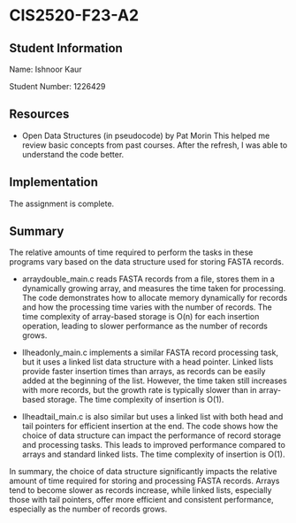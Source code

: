 # CIS2520-F23-A2 

## Student Information

Name: Ishnoor Kaur 

Student Number: 1226429 

## Resources 
- Open Data Structures (in pseudocode) by Pat Morin
    This helped me review basic concepts from past courses. After the refresh, I was able to understand the code better. 

## Implementation
The assignment is complete. 

## Summary 
The relative amounts of time required to perform the tasks in these programs vary based on the data structure used for storing FASTA records.

- arraydouble_main.c reads FASTA records from a file, stores them in a dynamically growing array, and measures the time taken for processing. The code demonstrates how to allocate memory dynamically for records and how the processing time varies with the number of records. The time complexity of array-based storage is O(n) for each insertion operation, leading to slower performance as the number of records grows.

- llheadonly_main.c implements a similar FASTA record processing task, but it uses a linked list data structure with a head pointer. Linked lists provide faster insertion times than arrays, as records can be easily added at the beginning of the list. However, the time taken still increases with more records, but the growth rate is typically slower than in array-based storage. The time complexity of insertion is O(1).

- llheadtail_main.c is also similar but uses a linked list with both head and tail pointers for efficient insertion at the end. The code shows how the choice of data structure can impact the performance of record storage and processing tasks. This leads to improved performance compared to arrays and standard linked lists. The time complexity of insertion is O(1).

In summary, the choice of data structure significantly impacts the relative amount of time required for storing and processing FASTA records. Arrays tend to become slower as records increase, while linked lists, especially those with tail pointers, offer more efficient and consistent performance, especially as the number of records grows.
